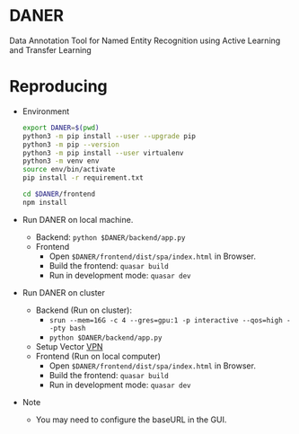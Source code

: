 # DANER
Data Annotation Tool for Named Entity Recognition using Active Learning and Transfer Learning

# Reproducing

- Environment
  ```bash
  export DANER=$(pwd)
  python3 -m pip install --user --upgrade pip
  python3 -m pip --version
  python3 -m pip install --user virtualenv
  python3 -m venv env
  source env/bin/activate
  pip install -r requirement.txt

  cd $DANER/frontend
  npm install
  ```

- Run DANER on local machine.
  - Backend: `python $DANER/backend/app.py`
  - Frontend
    - Open `$DANER/frontend/dist/spa/index.html` in Browser.
    - Build the frontend: `quasar build`
    - Run in development mode: `quasar dev`

- Run DANER on cluster
  - Backend (Run on cluster):
    - `srun --mem=16G -c 4 --gres=gpu:1 -p interactive --qos=high --pty bash`
    - `python $DANER/backend/app.py`
  - Setup Vector [VPN](https://support.vectorinstitute.ai/Vaughan_SSL_VPN_and_JupyterHub)
  - Frontend (Run on local computer)
    - Open `$DANER/frontend/dist/spa/index.html` in Browser.
    - Build the frontend: `quasar build`
    - Run in development mode: `quasar dev`

- Note
  - You may need to configure the baseURL in the GUI.